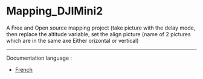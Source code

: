 # Mapping_DJIMini2
A Free and Open source mapping project (take picture with the delay mode, then replace the altitude variable, set the align picture (name of 2 pictures which are in the same axe Either orizontal or vertical)

________

Documentation language :
- [French](Documentation/french_guide.md)

